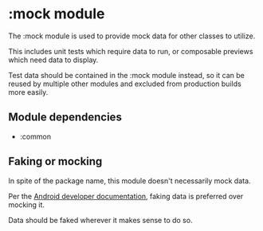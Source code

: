 # :mock module

The :mock module is used to provide mock data for other classes to utilize.

This includes unit tests which require data to run, or composable previews which need data to display.

Test data should be contained in the :mock module instead, so it can be reused by multiple other modules and excluded from production builds more easily.

## Module dependencies

- :common

## Faking or mocking

In spite of the package name, this module doesn't necessarily mock data.

Per the [Android developer documentation](https://developer.android.com/training/testing/fundamentals/test-doubles), faking data is preferred over mocking it.

Data should be faked wherever it makes sense to do so.

